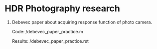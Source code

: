 HDR Photography research
=====

1. Debevec paper about acquiring response function of photo camera.

    Code: /debevec_paper_practice.m
     
    Results: /debevec_paper_practice.rst

